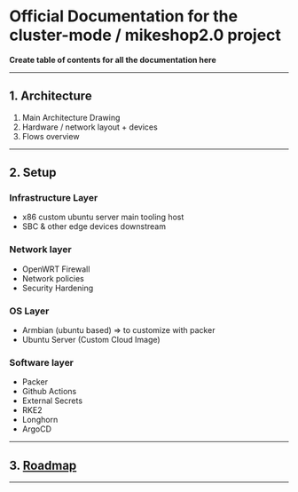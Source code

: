 # Official Documentation for the cluster-mode / mikeshop2.0 project

**Create table of contents for all the documentation here**

---
## 1. Architecture

1. Main Architecture Drawing
2. Hardware / network layout + devices
3. Flows overview 

---
## 2. Setup

### Infrastructure Layer

- x86 custom ubuntu server main tooling host
- SBC & other edge devices downstream

### Network layer

- OpenWRT Firewall
- Network policies
- Security Hardening

### OS Layer

- Armbian (ubuntu based) => to customize with packer
- Ubuntu Server (Custom Cloud Image)

### Software layer

- Packer
- Github Actions
- External Secrets
- RKE2
- Longhorn
- ArgoCD

---


## 3. [Roadmap](./3_roadmap)

---
